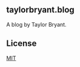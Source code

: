 ## taylorbryant.blog

A blog by Taylor Bryant.

## License
[MIT](https://github.com/taylorbryant/taylorbryant.github.io/blob/master/LICENSE.md)
